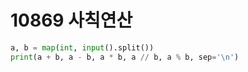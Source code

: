 # 10869 사칙연산



```python
a, b = map(int, input().split())
print(a + b, a - b, a * b, a // b, a % b, sep='\n')
```


